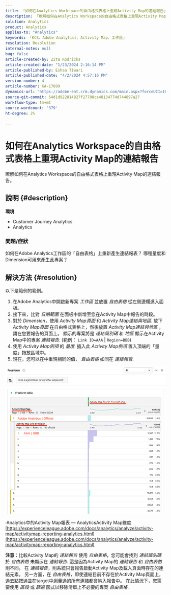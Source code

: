 ```yaml
---
title: 「如何在Analytics Workspace的自由格式表格上重現Activity Map的連結報告」
description: 「瞭解如何在Analytics Workspace的自由格式表格上重現Activity Map的連結報告」
solution: Analytics
product: Analytics
applies-to: "Analytics"
keywords: 「KCS、Adobe Analytics、Activity Map、工作區」
resolution: Resolution
internal-notes: null
bug: false
article-created-by: Zita Rodricks
article-created-date: "1/23/2024 2:16:14 PM"
article-published-by: Eshaa Tiwari
article-published-date: "4/2/2024 4:57:16 PM"
version-number: 4
article-number: KA-17899
dynamics-url: "https://adobe-ent.crm.dynamics.com/main.aspx?forceUCI=1&pagetype=entityrecord&etn=knowledgearticle&id=30c4d8f0-f9b9-ee11-a569-6045bd006b3d"
source-git-commit: 64d1d922814827f27708ca48134774d744897a27
workflow-type: tm+mt
source-wordcount: '379'
ht-degree: 2%

---
```


# 如何在Analytics Workspace的自由格式表格上重現Activity Map的連結報告


瞭解如何在Analytics Workspace的自由格式表格上重現Activity Map的連結報告。

## 說明 {#description}


<b>環境</b>

- Customer Journey Analytics
- Analytics


### <b>問題/症狀</b>

如何在Adobe Analytics工作區的「自由表格」上重新產生連結報表？ 哪種量度和Dimension可用來產生此專案？


## 解決方法 {#resolution}


以下是範例的範例。

1. 在Adobe Analytics中開啟新專案 *工作區* 並放置 *自由表格* 從左側邊欄進入面板。
2. 接下來，比對 *日期範圍* 在面板中新增至您在Activity Map中報告的時段。
3. 對於 *Dimension*，使用 *Activity Map頁面* 和 *Activity Map連結與地區*. 放下 *Activity Map頁面* 在自由格式表格上，然後放置 *Activity Map連結與地區* ，請在您要報告的頁面上。 顯示的專案將是 *連結識別碼* 和 *地區* 顯示在Activity Map中的專案 *連結報告*. (範例： `Link ID=AAA` | `Region=BBB`)
4. 使用 *Activity Map例項* 的 *量度*. 插入此 *Activity Map例項* 置入頂端的「量度」拖放區域中。
5. 現在，您可以在中重現相同的值， *自由表格* 如同在 *連結報告*.


![](assets/ce099307-8f85-ec11-8d21-0022480855a4.png)

·Analytics中的Activity Map報表 — AnalyticsActivity Map維度
[https://experienceleague.adobe.com/docs/analytics/analyze/activity-map/activitymap-reporting-analytics.html](https://experienceleague.adobe.com/docs/analytics/analyze/activity-map/activitymap-reporting-analytics.html)

<b>注意</b>：比較Activity Map的 *連結報告* 使用 *自由表格*，您可能會找到 *連結識別碼*&#x200B;於 *自由表格* 未顯示在 *連結報告*. 這是因為Activity Map的 *連結報告* 和 *自由表格*&#x200B;則不同。 在 *連結報告*，則系統只會報告啟動Activity Map及載入頁面時存在的連結元素。 另一方面，在 *自由表格*，即使連結目前不存在於Activity Map頁面上，過去點按過並在target中測量過的所有連結都會納入報告中。 在此情況下，您需要使用 *區段* 或 *篩選* 函式以移除清單上不必要的專案 *自由表格*.
